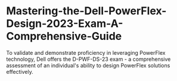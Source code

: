 # Mastering-the-Dell-PowerFlex-Design-2023-Exam-A-Comprehensive-Guide
To validate and demonstrate proficiency in leveraging PowerFlex technology, Dell offers the D-PWF-DS-23 exam - a comprehensive assessment of an individual's ability to design PowerFlex solutions effectively. 
